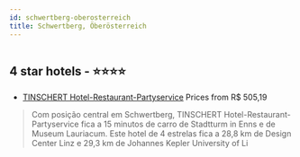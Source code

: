 ```yaml
---
id: schwertberg-oberosterreich
title: Schwertberg, Öberösterreich
---
```


<center><img src="https://i.travelapi.com/hotels/13000000/12730000/12728700/12728673/d444af2b_z.jpg" alt="" /></center>


##  4 star hotels - ⭐️⭐️⭐️⭐️

-    [TINSCHERT Hotel-Restaurant-Partyservice](https://www.hurb.com/br/aud/https://www.hurb.com/br/hotels/schwertberg/tinschert-hotel-restaurant-partyservice-HT-KQLX?cmp=18055) Prices from R$ 505,19
   > Com posição central em Schwertberg, TINSCHERT Hotel-Restaurant-Partyservice fica a 15 minutos de carro de Stadtturm in Enns e de Museum Lauriacum.  Este hotel de 4 estrelas fica a 28,8 km de Design Center Linz e 29,3 km de Johannes Kepler University of Li
